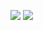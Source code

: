 ![](https://github-readme-stats.vercel.app/api?username=bananadotjpg&show_icons=true&theme=radical) 
![](https://github-readme-stats.vercel.app/api/top-langs/?username=bananadotjpg&theme=radical)
